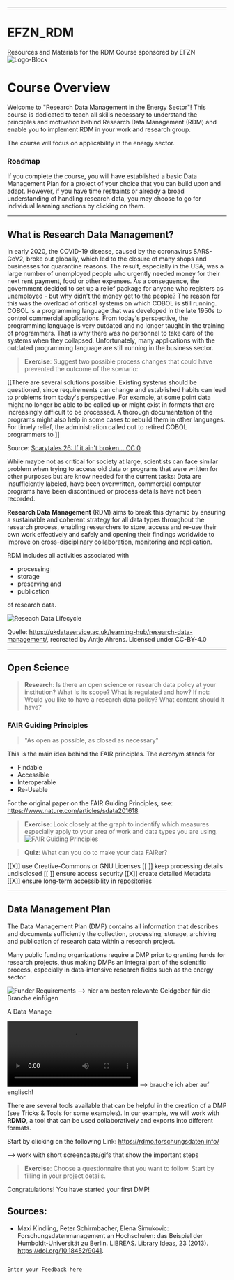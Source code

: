 <!--
author:   C3L
email:    antje.ahrens@uol.de
Version:  1.0
language: en

mode:     Textbook

narrator: US English Female

logo:     ![efzn-logo](img/efzn-logo.png)

script: https://ajax.googleapis.com/ajax/libs/jquery/1.11.3/jquery.min.js
        https://cdn.jsdelivr.net/chartist.js/latest/chartist.min.js

link:   https://cdn.jsdelivr.net/chartist.js/latest/chartist.min.css

-->

----
# EFZN_RDM

Resources and Materials for the RDM Course sponsored by EFZN
![Logo-Block](img/efzn-logo.png)

# Course Overview

Welcome to "Research Data Management in the Energy Sector"! This course is dedicated to teach all skills necessary to understand the principles and motivation behind Research Data Management (RDM) and enable you to implement RDM in your work and research group.

The course will focus on applicability in the energy sector.

### Roadmap

<script src="https://wp.uni-oldenburg.de/innovative-hochschule-jade-oldenburg-wise20182019/wp-content/plugins/h5p/h5p-php-library/js/h5p-resizer.js" charset="UTF-8"></script>

If you complete the course, you will have established a basic Data Management Plan for a project of your choice that you can build upon and adapt. However, if you have time restraints or already a broad understanding of handling research data, you may choose to go for individual learning sections by clicking on them.


---


## What is Research Data Management?

 


<!--Scenario 2: In 2009, T-Mobile was the largest mobile network provider in Germany with over 40 million customers. Nevertheless, on April 21st a service disruption occurred at around 4 p.m., which was to go down as the biggest in history. In one fell swoop, millions of customers were suddenly unable to connect to the network. Calls could not be connected, nor could SMS be sent. The reason for this was a simultaneous failure of all three home location registers. Together, these three servers form a distributed database and are a central component of every mobile network. Normally, the network could still function as long as only one of the three servers is still active. But how did all three servers suddenly crash?
The answer was made public in the press a few days later. A faulty software update was installed on all three servers at the same time. Because of this, the servers could not support each other because they were struggling with the same problem. It was only at around 8 p.m. of the same day that the software update was cleaned up and a large part of the network was restored to operation.

[[There are several solutions possible: the most important precaution when running new software is to test it in a safe environment whose potential failure will not affect the functionaluty of the system at large. Also, a step-by-step procedure updating only one server at a time could have limited damage. ]]

Scenario 3: you read a fascinating paper in a neighbouring reseach field. You are immediately intrigued - you could build upon these results with your research! But unfortunately, the data and metadata were not uploaded in a repository. So you try to contact the author of the paper. Unfortunately, she doesn't work at the respective institute anymore and does not have access to the in-house file system anymore. She refers you to her graduate student who did the actual study - but he married and has changed his surname. Finally, you get a hold of him and he sends you the data file - unfortunately, it is full of cryptic acronyms and the software he used to process the data has been discontinued... 

Scenario 4: use the [TIB-Video](https://av.tib.eu/media/31036)
-->

In early 2020, the COVID-19 disease, caused by the coronavirus SARS-CoV2, broke out globally, which led to the closure of many shops and businesses for quarantine reasons. The result, especially in the USA, was a large number of unemployed people who urgently needed money for their next rent payment, food or other expenses. As a consequence, the government decided to set up a relief package for anyone who registers as unemployed - but why didn't the money get to the people?
The reason for this was the overload of critical systems on which COBOL is still running. COBOL is a programming language that was developed in the late 1950s to control commercial applications. From today's perspective, the programming language is very outdated and no longer taught in the training of programmers. That is why there was no personnel to take care of the systems when they collapsed. Unfortunately, many applications with the outdated programming language are still running in the business sector. 

>**Exercise**: Suggest two possible process changes that could have prevented the outcome of the scenario:

[[There are several solutions possible: Existing systems should be questioned, since requirements can change and established habits can lead to problems from today's perspective. For example, at some point data might no longer be able to be called up or might exist in formats that are increasingly difficult to be processed. A thorough documentation of the programs might also help in some cases to rebuild them in other languages. For timely relief, the administration called out to retired COBOL programmers to ]]
<!--- Infobox: 3-2-1- rule at some point, maybe in Tools&Tricks-->

Source: [Scarytales 26: If it ain't broken... CC 0](https://forschungsdaten-thueringen.de/fdm-scarytales/articles/ueberblick.html)

While maybe not as critical for society at large, scientists can face similar problem when trying to access old data or programs that were written for other purposes but are know needed for the current tasks: Data are insufficiently labeled, have been overwritten, commercial computer programs have been discontinued or process details have not been recorded.

**Research Data Management** (RDM) aims to break this dynamic by ensuring a sustainable and coherent strategy for all data types throughout the research process, enabling researchers to store, access and re-use their own work effectively and safely and opening their findings worldwide to improve on cross-disciplinary collaboration, monitoring and replication.

RDM includes all activities associated with

* processing
* storage
* preserving and
* publication

of research data.


![Reseach Data Lifecycle](img/DataLifecycle.png)


Quelle: https://ukdataservice.ac.uk/learning-hub/research-data-management/, recreated by Antje Ahrens. Licensed under CC-BY-4.0


---



## Open Science

>**Research**: Is there an open science or research data policy at your institution?
What is its scope? What is regulated and how?
If not: 
Would you like to have a research data policy?
What content should it have?

### FAIR Guiding Principles

> "As open as possible, as closed as necessary" 

This is the main idea behind the FAIR principles. The acronym stands for

* Findable
* Accessible
* Interoperable
* Re-Usable

For the original paper on the FAIR Guiding Principles, see: https://www.nature.com/articles/sdata201618
<!-- insert doi and title here instead -->

>**Exercise**: Look closely at the graph to indentify which measures especially apply to your area of work and data types you are using.
![FAIR Guiding Principles](img/FAIR.png)


> **Quiz**: What can you do to make your data FAIRer?    

[[X]] use Creative-Commons or GNU Licenses
[[ ]] keep processing details undisclosed
[[ ]] ensure access security 
[[X]] create detailed Metadata    
[[X]] ensure long-term accessibility in repositories


---


## Data Management Plan
The Data Management Plan (DMP) contains all information that describes and documents sufficiently the collection, processing, storage, archiving and publication of research data within a research project.  

Many public funding organizations require a DMP prior to granting funds for research projects, thus making DMPs an integral part of the scientific process, especially in data-intensive research fields such as the energy sector.

![Funder Requirements](img/Funder_Requirements.png)
--> hier am besten relevante Geldgeber für die Branche einfügen

A Data Manage 

![DMP Tutorial](img/RS91_Was%20sind%20Datenmanagementplaene.mp4)
--> brauche ich aber auf englisch!

There are several tools available that can be helpful in the creation of a DMP (see Tricks & Tools for some examples). In our example, we will work with **RDMO**, a tool that can be used collaboratively and exports into different formats. 

Start by clicking on the following Link:
https://rdmo.forschungsdaten.info/

--> work with short screencasts/gifs that show the important steps

>**Exercise**: Choose a questionnaire that you want to follow. Start by filling in your project details.

Congratulations! You have started your first DMP!


## Sources: 
* Maxi Kindling, Peter Schirmbacher, Elena Simukovic: Forschungsdatenmanagement an Hochschulen: das Beispiel der Humboldt-Universität zu Berlin. LIBREAS. Library Ideas, 23 (2013).
https://doi.org/10.18452/9041.



``` markdown     Feedback.md

Enter your Feedback here 

```